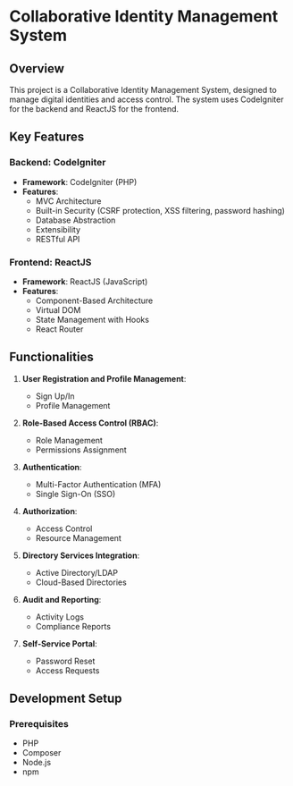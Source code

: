 # Collaborative Identity Management System

## Overview

This project is a Collaborative Identity Management System, designed to manage digital identities and access control. The system uses CodeIgniter for the backend and ReactJS for the frontend.

## Key Features

### Backend: CodeIgniter
- **Framework**: CodeIgniter (PHP)
- **Features**:
  - MVC Architecture
  - Built-in Security (CSRF protection, XSS filtering, password hashing)
  - Database Abstraction
  - Extensibility
  - RESTful API

### Frontend: ReactJS
- **Framework**: ReactJS (JavaScript)
- **Features**:
  - Component-Based Architecture
  - Virtual DOM
  - State Management with Hooks
  - React Router

## Functionalities

1. **User Registration and Profile Management**:
   - Sign Up/In
   - Profile Management

2. **Role-Based Access Control (RBAC)**:
   - Role Management
   - Permissions Assignment

3. **Authentication**:
   - Multi-Factor Authentication (MFA)
   - Single Sign-On (SSO)

4. **Authorization**:
   - Access Control
   - Resource Management

5. **Directory Services Integration**:
   - Active Directory/LDAP
   - Cloud-Based Directories

6. **Audit and Reporting**:
   - Activity Logs
   - Compliance Reports

7. **Self-Service Portal**:
   - Password Reset
   - Access Requests

## Development Setup

### Prerequisites

- PHP
- Composer
- Node.js
- npm

